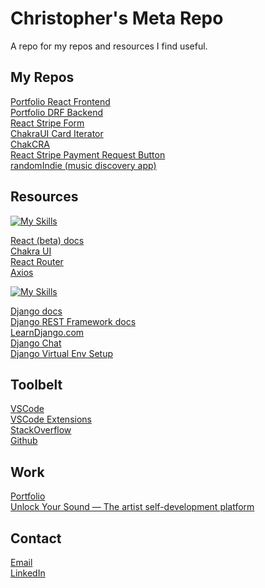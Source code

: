 # Christopher's Meta Repo

A repo for my repos and resources I find useful.

## My Repos

[Portfolio React Frontend](https://github.com/carvalhochris/christopher) \
[Portfolio DRF Backend](https://github.com/carvalhochris/portfolio-DRF) \
[React Stripe Form](https://github.com/carvalhochris/react-stripe-form-example) \
[ChakraUI Card Iterator](https://github.com/carvalhochris/chakra-card-iterator) \
[ChakCRA](https://github.com/carvalhochris/chakCRA) \
[React Stripe Payment Request Button](https://github.com/carvalhochris/react-payment-request) \
[randomIndie (music discovery app)](https://github.com/carvalhochris/random-indie)

## Resources

[![My Skills](https://skillicons.dev/icons?i=react)](https://skillicons.dev)


[React (beta) docs](https://beta.reactjs.org/) \
[Chakra UI](https://chakra-ui.com/) \
[React Router](https://reactrouter.com/) \
[Axios](https://www.npmjs.com/package/axios)


[![My Skills](https://skillicons.dev/icons?i=django)](https://skillicons.dev)

[Django docs](https://docs.djangoproject.com/en/4.1/) \
[Django REST Framework docs](https://www.django-rest-framework.org/) \
[LearnDjango.com](https://learndjango.com/) \
[Django Chat](https://djangochat.com/) \
[Django Virtual Env Setup](https://www.javatpoint.com/django-virtual-environment-setup#:~:text=The%20virtual%20environment%20is%20an,create%20an%20isolated%20Python%20environment.)

<!-- ### Django Chat
### Log Rocket
### Javascript Jabber -->


## Toolbelt

[VSCode](https://code.visualstudio.com/) \
[VSCode Extensions](https://code.visualstudio.com/docs/editor/extension-gallery) \
[StackOverflow](https://stackoverflow.com/) \
[Github](https://github.com/)

## Work

[Portfolio](https://www.christophercarvalho.com/) \
[Unlock Your Sound — The artist self-development platform](https://unlockyoursound.com/)

<!-- ## Music -->

## Contact

[Email](mailto:chris@unlockyoursound.com) \
[LinkedIn](https://www.linkedin.com/in/christopher-carvalho-music/)